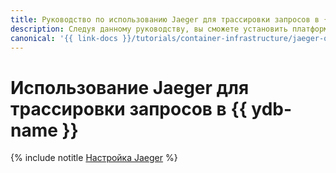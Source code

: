 ```yaml
---
title: Руководство по использованию Jaeger для трассировки запросов в {{ ydb-name }}
description: Следуя данному руководству, вы сможете установить платформу Jaeger в кластер и настроить ее для работы с {{ ydb-full-name }}.
canonical: '{{ link-docs }}/tutorials/container-infrastructure/jaeger-over-ydb'
---
```


# Использование Jaeger для трассировки запросов в {{ ydb-name }}

{% include notitle [Настройка Jaeger](../../../_tutorials/containers/jaeger-over-ydb.md) %}